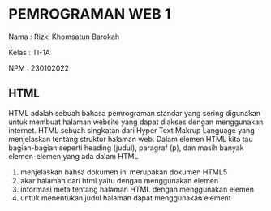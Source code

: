 # PEMROGRAMAN WEB 1
Nama : Rizki Khomsatun Barokah

Kelas : TI-1A

NPM : 230102022    

## HTML
HTML adalah sebuah bahasa pemrograman standar yang sering digunakan untuk membuat halaman website yang dapat diakses dengan menggunakan internet. HTML sebuah singkatan dari Hyper Text Makrup Language yang menjelaskan tentang struktur halaman web. Dalam elemen HTML kita tau bagian-bagian seperti heading (judul), paragraf (p), dan masih banyak elemen-elemen yang ada dalam HTML
1. <!DOCTYPE html> menjelaskan bahsa dokumen ini merupakan dokumen HTML5
2. akar halaman dari html yaitu dengan menggunakan elemen <html>
3. informasi meta tentang halaman HTML dengan menggunakan elemen <head>
4. untuk menentukan judul halaman dapat menggunakan element <title>
5. wadah dokumen atau sebagai tempat untuk semua elemen-elemen dapat di masukkan kedalam <body>
6. elemen yang mendefinisikan sebuah judul yaitu dengan h1 selain menggunakan h2 dapat menggunakan <h2> <h3> <h4> <h5> <h6>
7. elemen yang berfungsi untuk mendefinisikan sebuah paragraf maka dapat menggunakan <p>
![alt text](https://github.com/RizkiKhomsatunBarokah/PWEB1/blob/main/SS%20image/Screenshot%20(431).png?raw=true)
8. kita dapat menambahkan sebuah link ke dalam bagian html dengan menggunakan tag <a>.
9. kita dapat menambahkan gambar secara online maupun offline dengan menggunakan sebuah tag HTML <img> dengan tag <src> sebagai sumber file serta <alt> untuk menuliskan teks alternatif serta di ikuti dengan width dan height.
10. Dalam HTML kita dapat memberikan jeda baris dengan menggunakan sebuah tag yang ada, yaitu dengan menggunakan tag <br>.
11. Kita dapat memodifikasi semua tampilan web HTML dengan menggunakan sebuah tag <style></style> dengan menggunakan tag ini kita dapat mengubah seperti background warna, warna font, ukuran teks, jenis font yang ingin kita gunakan. 
- untuk mengubah background warna kita menggunakan tag <background-color>
- untuk mengubah warna teks kita menggunakan tag <color>
- untuk mengubah ukuran font,kita menggunakan tag <font-size>
- untuk mengubah jenis font, kita menggunakan tag <font-family>
- untuk meratakan tulisan kita, dapat menggunakan tag <text-align>
![alt text](https://github.com/RizkiKhomsatunBarokah/PWEB1/blob/main/SS%20image/Screenshot%20(432).png?raw=true)
12. Di dalam suatu HTML kita juga bisa mengatur teks yang akan ditampilkan sesuai dengan yang kita inginkan. 
- untuk teks yang kita tebalkan, dapat menggunakan tag b
- untuk menandai bahwa itu penting,kita bisa menggunakan tag strong
- untuk membuat style teks yang miring,kita bisa menggunakan tag i
13. dalam HTML kita juga bekerja sama dengan CSS untuk dapat mempermudah dalam pembuatan web. CSS dapat ditambahkan kedalam HTML dengan menggunakan 3 cara, yaitu dengan:
- style atribut di dalam elemen HTML (inline)
- <style></style> di dalam <head> termasuk ke dalam (internal)
- dengan menggunakan <link> untuk menautkan file CSS eksternal (eksternal).
![alt text](https://github.com/RizkiKhomsatunBarokah/PWEB1/blob/main/SS%20image/Screenshot%20(433).png?raw=true)
14. Dalam HTML kta juga bisa membuat sebuah tabel dengan perintah tag table dengan tr sebagai baris dan td sebagai data tabel serta tag th sebagai header dari tabel tersebut. kita juga bisa membuat border tabel dengan menggunakan tag border serta menyatukan beberapa baris atau kolom dengan menggunakan tag colspan atau rowspan
15. kita dapat membuat list dengan menggunakan tag HTML. tag list dalam sebuah HTML di bagi menjadi 2, yaitu list ordered dan list unordered. 
- list unordered yaitu list yang tidak berurutan, dapat menggunakan tag <li>
- List ordered, yaitu List yang berututan, untuk menuliskan sesuatu dengan ordered makan bisa menggunakan tag <ol> di ikuti dengan <li> 
![alt text](https://github.com/RizkiKhomsatunBarokah/PWEB1/blob/main/SS%20image/Screenshot%20(434).png?raw=true)
16. atribut Class juga digunakan dalam bahasa pemrograman HTML untuk menunjuk ke nama dalam style sheet. 
- atribut id dapat menentukan id unik untuk elemen HTML yang berfungsi untuk menunjuk ke gaya tertentu dalam sebuah style sheet. 
17. sebuah tag yang berisi pernyataan skrip atau menunjuk ke file skrip eksternal. 


## CSS
CSS adalah sebuah singkatan dari Cascading Style Sheets yang mempunyai arti sebuah bahasa pemrograman yang digunakan untuk menentukan bagaimana dokumen dan website disajikan kepada pengguna. CSS menjelaskan bagaimana elemen HTML harus ditampilkan. 
1. selector CSS. digunakan untuk menemukan elemen HTML. dibagi menjadi beberapa bagian,yaitu:
- Selector sederhana digunakan berdasarkan nama, id, Kelas
- penyeleksi Kombinator berdasarkan hubungan tertentu diantara elemen
- selector kelas semu berdasarkan pada keadaan-keadaan tertentu 
- selector elemen semu memilih dan memberikan gaya pada elemen
- selector atribut berdasarkan atribut atau nilai-nilai atribut.
![alt text](https://github.com/RizkiKhomsatunBarokah/PWEB1/blob/main/SS%20image/Screenshot%20(435).png?raw=true)
2. Sama dengan HTML, CSS juga bisa mengubah warna font maupun warna background. 
3. border style pada CSS juga menentukan jenis batas yang akan ditampilkan 
- dotted menampilkan batas titik-titik.
- dashed menampilkan batas putus-putus.
- solid menampilkan batas yang solid.
- double manmpilkan batas yang ganda.
- hidden perbatasan tersembunyi.
- none tidak menampilkan apapun.
dan masih banyak lagi jenis-jenis border dalam CSS.
![alt text](https://github.com/RizkiKhomsatunBarokah/PWEB1/blob/main/SS%20image/Screenshot%20(437).png?raw=true)
4. Margin pada CSS berfungsi untuk menciptakan ruang disekitar elemen, di luar batas yang ditentukan. elemen dalam margin memiliki nilai :
- auto (browser akan menghitung margin secara otomatis).
- lenght (margin ditentukan dalam px, pt, cm).
- % (menentukan margin dalam % lebar elemen).
- inherit (menentukan sebuah margin haris diwarisi dari elemen induk).
5. height dan width juga digunakan dalam CSS untuk mengatur tinggi serta lebar suatu elemen. 
6. box kotak dalam CSS digunakan ketika berbicara tentang suatu desain dan tata letak. 
- content adalah isi kotak, tempat sebuah teks dan gambar muncul.
- padding berfungsi untuk menghapus area disekitar konten.
- border adalah perbatasan yang mengelilingi padding serta konten.
- margin berfungsi untuk membersihkan area diluar perbatasan. 
7. Dalam CSS juga terdapat element untuk merubah atau menentukan warna teks serta background teks.
8. Dalam sebuah CSS kita dapat dengan mudah menambahkan sebuah icon ke dalam web sesuai yang kita inginkan. kita bisa menambahkan sebuah ikon dengan mudah ke dalam pemrograman dengan perpustakaan ikon seperti font awesome. 
9. style tautan yang ada dalam CSS bergantung pada statusnya. beberapa macamnya yaitu :
- a:link (untuk sebuah tautan normal yang belum dikunjungi).
- a:visited (untuk tautan yang telah dikunjungi pengguna).
- a:hover (untuk tautan saat pengguna mengarahkan mouse ke atasnya).
- a:active (untuk sebuah tautan saat diklik).
10. penggunaan List dalam bahasa CSS masih menggunakan ul ataupun ol tetapi ada yang membedakanya yaitu dengan menggunakan list-style-type.
11. properti indeks-Z berfungsi menentukan urutan tumpukan suatu elemen agar tidak terjadi tumpang tindih dengan elemen yang lainnya. 
12. sebuah CSS memiliki properti untuk menentukan atau memotong sebuah konten ataupun mengatasinya dengan menambahkan scrollbar,yaitu dengan menggunakan overflow. beberapa macam overflow yang ada, yaitu :
- visible (merupakan sebuah bawaan yang dimana overflow tidak terpotong tetapi konten yang kita maksudkan ditampilkan diluar kotak).
- hidden (overflow terpotong dan konten yang berada di luar kotak tidak akan ditampilkan).
- scroll (overflow yang terpotong akan ditambahkan scrollbar untuk melihat konten lainnya).
- auto (mirip dengan scroll tetapi di dalam auto ini menambahkan sebuah scrollbar jika benar-benar dibutuhkan).
![alt text](https://github.com/RizkiKhomsatunBarokah/PWEB1/blob/main/SS%20image/Screenshot%20(438).png?raw=true)
13. kombinator dalam CSS berfungsi untuk menjelaskan hubungan antara penyeleksi. ada 4 jenis kombinator, yaitu:
- descendent selector (space).
- child selector (>).
- adjacent sibling selector (+).
- general sibling selector (~).
14. CSS attribute selector digunakan untuk memilih elemen dengan atribut tertentu.
15. automatich Numbering with counters dalam CSS berfungsi pada nilai variabel. nilai variabel dapat ditambah dengan menggunakan aturan Css itu sendiri. 
- counter-riset (berfungsi untuk membuat ataupun mengatur ulang counter).
- counter-increment (berfungsi untuk menambahkan penghitung).
- content (berfungsi untuk menyisipkan konten yang dihasilkan).
- counter() atau counters() berfungsi untuk menambahkan nilai penghitung ke dalam suatu elemen.

## JAVASCRIPT
Javascript adalah sebuah bahasa pemrograman yang digunakan developer untuk membuat halaman web yang interaktif.
1. Javascript Values. di dalam Javascript sintaks dapat mendefinisikan 2 jenis nilai, yaitu:
- fixed Values.
- variabel values.
2. Javascript variabel. dapat di deklarasikan dengan 4 macam, yaitu :
- Automatically
- Using var.
- using let.
- Using Const. 
3. Javascript Arithmetic. beberapa tanda dalam aritmatika:
- penjumalahn (+).
- pengurangan (-).
- perkalian (*).
- pembagian (/).
- modulus (%).
- kenaikan (++).
- mengurangi angka (--).
- eksponensial (**) menaikan operan pertama ke pangkat operan kedua. 
![alt text](https://github.com/RizkiKhomsatunBarokah/PWEB1/blob/main/SS%20image/Screenshot%20(439).png?raw=true)
4. Javascript Assigment.
  
![alt text](https://github.com/RizkiKhomsatunBarokah/PWEB1/blob/main/SS%20image/Screenshot%20(430).png?raw=true)
5. Javascript Data Type. Javascript memiliki beberapa data type, yaitu:
- string
- number. 
- bigint.
- boolean.
- undefined. 
- null. 
- symbol.
- object.
dan object data type:
- an object 
- an array.
- a date. 
6. Javascript Function sintaks. function dalam Javascriptdidefinisikan dengan:
function name (parameter1, parameter2). 
pemanggilan function dilakukan ketika ada sesuatu yang memanggilnya. 
- Saat suatu peristiwa terjadi
- ketika dipanggil dari kode Javascript
- secara otomatis. 
![alt text](https://github.com/RizkiKhomsatunBarokah/PWEB1/blob/main/SS%20image/Screenshot%20(440).png?raw=true)
7. String dalam Javascript. string berguna untuk menyimpan teks dan ditulis menggunakan tanda kutip. string yang dibuat dengan tanda kutip tunggal atau ganda memiliki fungsi yang sama, tidak ada sebuah perbedaan antara keduanya. 
![alt text](https://github.com/RizkiKhomsatunBarokah/PWEB1/blob/main/SS%20image/Screenshot%20(441).png?raw=true)
8. array dalam Javascript berfungsi untuk menampung banyak nilai dalam sebuah nama yang sama atau dalam satu nama array. 
9. Math dalam Javascript tidak memiliki konstruktor dan bersifat statis. semua metode dan properti dapat digunakan tanpa membuat objek math telebih dahulu. 
10. Loop dalam Javascriptatau disebut dengan perulangan berfungsi untuk menjalankan kode yang berulang kali,setiap kali dengan nilai berbeda. 
![alt text](https://github.com/RizkiKhomsatunBarokah/PWEB1/blob/main/SS%20image/Screenshot%20(442).png?raw=true)
